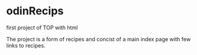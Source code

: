 # odinRecips
first project of TOP with html

The project is a form of recipes and concist of a main index page with few links to recipes.
